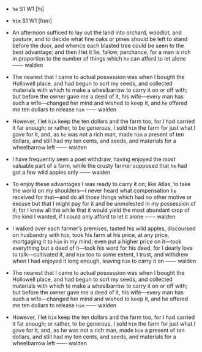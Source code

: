 - `he` S1 W1 [hi]
- `him` S1 W1 [hɪm]


-  An afternoon sufficed to lay out the land into orchard, woodlot, and pasture, and to decide what fine oaks or pines should be left to stand before the door, and whence each blasted tree could be seen to the best advantage; and then I let it lie, fallow, perchance, for a man is rich in proportion to the number of things which `he` can afford to let alone —— walden

-  The nearest that I came to actual possession was when I bought the Hollowell place, and had begun to sort my seeds, and collected materials with which to make a wheelbarrow to carry it on or off with; but before the owner gave me a deed of it, his wife﻿—every man has such a wife﻿—changed her mind and wished to keep it, and `he` offered me ten dollars to release `him` —— walden

-  However, I let `him` keep the ten dollars and the farm too, for I had carried it far enough; or rather, to be generous, I sold `him` the farm for just what I gave for it, and, as `he` was not a rich man, made `him` a present of ten dollars, and still had my ten cents, and seeds, and materials for a wheelbarrow left —— walden

- I have frequently seen a poet withdraw, having enjoyed the most valuable part of a farm, while the crusty farmer supposed that `he` had got a few wild apples only —— walden

-  To enjoy these advantages I was ready to carry it on; like Atlas, to take the world on my shoulders﻿—I never heard what compensation `he` received for that﻿—and do all those things which had no other motive or excuse but that I might pay for it and be unmolested in my possession of it; for I knew all the while that it would yield the most abundant crop of the kind I wanted, if I could only afford to let it alone —— walden


-  I walked over each farmer’s premises, tasted his wild apples, discoursed on husbandry with `him`, took his farm at his price, at any price, mortgaging it to `him` in my mind; even put a higher price on it﻿—took everything but a deed of it﻿—took his word for his deed, for I dearly love to talk﻿—cultivated it, and `him` too to some extent, I trust, and withdrew when I had enjoyed it long enough, leaving `him` to carry it on —— walden

-  The nearest that I came to actual possession was when I bought the Hollowell place, and had begun to sort my seeds, and collected materials with which to make a wheelbarrow to carry it on or off with; but before the owner gave me a deed of it, his wife﻿—every man has such a wife﻿—changed her mind and wished to keep it, and he offered me ten dollars to release `him` —— walden

-  However, I let `him` keep the ten dollars and the farm too, for I had carried it far enough; or rather, to be generous, I sold `him` the farm for just what I gave for it, and, as he was not a rich man, made `him` a present of ten dollars, and still had my ten cents, and seeds, and materials for a wheelbarrow left —— walden


